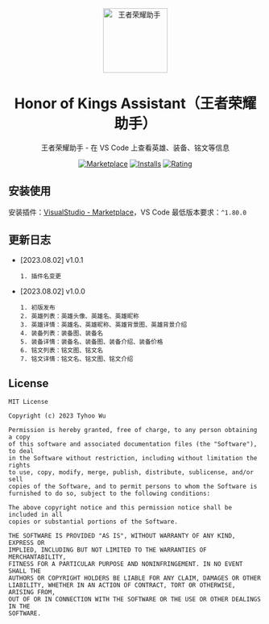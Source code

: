 <div align="center">
<img src="https://github.com/cnwutianhao/ide/assets/13990136/5448d57a-05de-4ff7-a85b-396ae18df653" alt="王者荣耀助手" width="128"/>

# Honor of Kings Assistant（王者荣耀助手）

王者荣耀助手 - 在 VS Code 上查看英雄、装备、铭文等信息

[![Marketplace](https://img.shields.io/visual-studio-marketplace/v/TyhooWu.honor-of-kings-assistant.svg?label=Marketplace&style=for-the-badge&logo=visual-studio-code)](https://marketplace.visualstudio.com/items?itemName=TyhooWu.honor-of-kings-assistant)
[![Installs](https://img.shields.io/visual-studio-marketplace/i/TyhooWu.honor-of-kings-assistant?style=for-the-badge)](https://marketplace.visualstudio.com/items?itemName=TyhooWu.honor-of-kings-assistant)
[![Rating](https://img.shields.io/visual-studio-marketplace/stars/TyhooWu.honor-of-kings-assistant.svg?style=for-the-badge)](https://marketplace.visualstudio.com/items?itemName=TyhooWu.honor-of-kings-assistant)

</div>

## 安装使用

安装插件：[VisualStudio - Marketplace](https://marketplace.visualstudio.com/items?itemName=TyhooWu.honor-of-kings-assistant)，VS Code 最低版本要求：`^1.80.0`

## 更新日志

+ [2023.08.02] v1.0.1
  ```
  1. 插件名变更
  ```

+ [2023.08.02] v1.0.0
  ```
  1. 初版发布
  2. 英雄列表：英雄头像、英雄名、英雄昵称
  3. 英雄详情：英雄名、英雄昵称、英雄背景图、英雄背景介绍
  4. 装备列表：装备图、装备名
  5. 装备详情：装备名、装备图、装备介绍、装备价格
  6. 铭文列表：铭文图、铭文名
  7. 铭文详情：铭文名、铭文图、铭文介绍
  ```

## License

```
MIT License

Copyright (c) 2023 Tyhoo Wu

Permission is hereby granted, free of charge, to any person obtaining a copy
of this software and associated documentation files (the "Software"), to deal
in the Software without restriction, including without limitation the rights
to use, copy, modify, merge, publish, distribute, sublicense, and/or sell
copies of the Software, and to permit persons to whom the Software is
furnished to do so, subject to the following conditions:

The above copyright notice and this permission notice shall be included in all
copies or substantial portions of the Software.

THE SOFTWARE IS PROVIDED "AS IS", WITHOUT WARRANTY OF ANY KIND, EXPRESS OR
IMPLIED, INCLUDING BUT NOT LIMITED TO THE WARRANTIES OF MERCHANTABILITY,
FITNESS FOR A PARTICULAR PURPOSE AND NONINFRINGEMENT. IN NO EVENT SHALL THE
AUTHORS OR COPYRIGHT HOLDERS BE LIABLE FOR ANY CLAIM, DAMAGES OR OTHER
LIABILITY, WHETHER IN AN ACTION OF CONTRACT, TORT OR OTHERWISE, ARISING FROM,
OUT OF OR IN CONNECTION WITH THE SOFTWARE OR THE USE OR OTHER DEALINGS IN THE
SOFTWARE.
```
